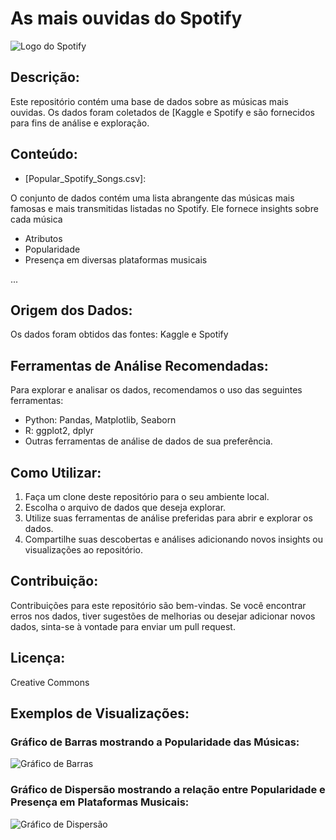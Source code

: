 # As mais ouvidas do Spotify 
![Logo do Spotify](spotify_logo.png)


## Descrição:
Este repositório contém uma base de dados sobre as músicas mais ouvidas. Os dados foram coletados de [Kaggle e Spotify e são fornecidos para fins de análise e exploração.

## Conteúdo:
- [Popular_Spotify_Songs.csv]: 

O conjunto de dados contém uma lista abrangente das músicas mais famosas e mais transmitidas listadas no Spotify.
Ele fornece insights sobre cada música

- Atributos
- Popularidade
- Presença em diversas plataformas musicais

 ...

## Origem dos Dados:
Os dados foram obtidos das fontes: Kaggle e Spotify

## Ferramentas de Análise Recomendadas:
Para explorar e analisar os dados, recomendamos o uso das seguintes ferramentas:
- Python: Pandas, Matplotlib, Seaborn
- R: ggplot2, dplyr
- Outras ferramentas de análise de dados de sua preferência.

## Como Utilizar:
1. Faça um clone deste repositório para o seu ambiente local.
2. Escolha o arquivo de dados que deseja explorar.
3. Utilize suas ferramentas de análise preferidas para abrir e explorar os dados.
4. Compartilhe suas descobertas e análises adicionando novos insights ou visualizações ao repositório.

## Contribuição:
Contribuições para este repositório são bem-vindas. Se você encontrar erros nos dados, tiver sugestões de melhorias ou desejar adicionar novos dados, sinta-se à vontade para enviar um pull request.

## Licença:
Creative Commons

## Exemplos de Visualizações:

### Gráfico de Barras mostrando a Popularidade das Músicas:
![Gráfico de Barras](bar_chart.png)

### Gráfico de Dispersão mostrando a relação entre Popularidade e Presença em Plataformas Musicais:
![Gráfico de Dispersão](scatter_plot.png)
